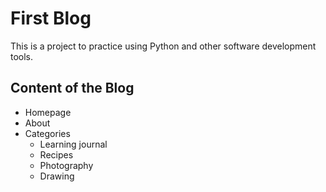 # First Blog

This is a project to practice using Python and other software development tools.

## Content of the Blog

* Homepage
* About
* Categories
  * Learning journal
  * Recipes
  * Photography
  * Drawing